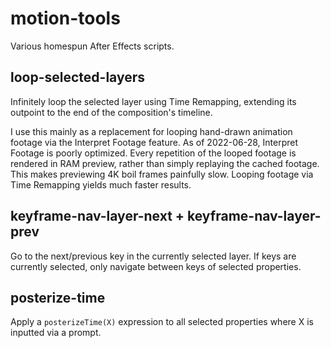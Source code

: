 # motion-tools

Various homespun After Effects scripts.

## loop-selected-layers

Infinitely loop the selected layer using Time Remapping, extending its outpoint to the end of the composition's timeline.

I use this mainly as a replacement for looping hand-drawn animation footage via the Interpret Footage feature. As of 2022-06-28, Interpret Footage is poorly optimized. Every repetition of the looped footage is rendered in RAM preview, rather than simply replaying the cached footage. This makes previewing 4K boil frames painfully slow. Looping footage via Time Remapping yields much faster results.

## keyframe-nav-layer-next + keyframe-nav-layer-prev

Go to the next/previous key in the currently selected layer. If keys are currently selected, only navigate between keys of selected properties.

## posterize-time

Apply a `posterizeTime(X)` expression to all selected properties where X is inputted via a prompt.
